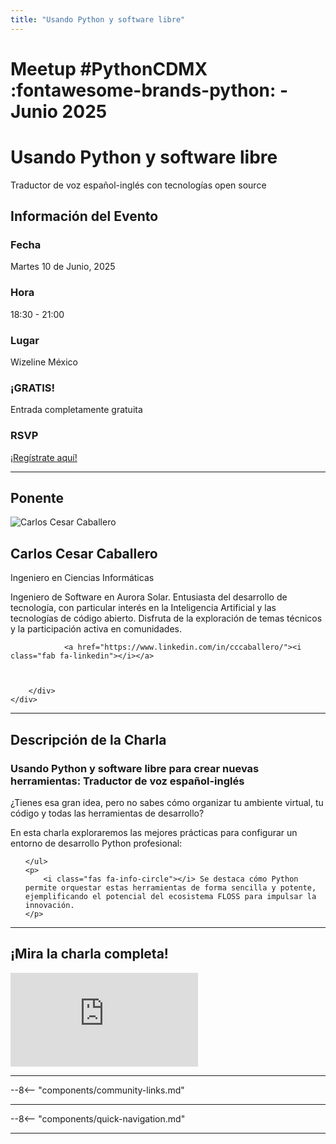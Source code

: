 ```yaml
---
title: "Usando Python y software libre"
---
```


# Meetup #PythonCDMX :fontawesome-brands-python: - Junio 2025

<div class="meetup-hero">
    <h1>Usando Python y software libre</h1>
    <p class="meetup-subtitle">Traductor de voz español-inglés con tecnologías open source</p>
</div>

## Información del Evento

<div class="event-details">
    <div class="detail-card date-card">
        <h3><i class="fas fa-calendar-alt"></i> Fecha</h3>
        <p>Martes 10 de Junio, 2025</p>
    </div>
    <div class="detail-card time-card">
        <h3><i class="fas fa-clock"></i> Hora</h3>
        <p>18:30 - 21:00</p>
    </div>
    <div class="detail-card location-card">
        <h3><i class="fas fa-map-marker-alt"></i> Lugar</h3>
        <p>Wizeline México</p>
    </div>
    <div class="detail-card free-card">
        <h3><i class="fas fa-gift"></i> ¡GRATIS!</h3>
        <p>Entrada completamente gratuita</p>
    </div>
    <div class="detail-card rsvp-card">
        <h3><i class="fas fa-ticket-alt"></i> RSVP</h3>
        <p><a href="https://www.meetup.com/python-mexico/">¡Regístrate aquí!</a></p>
    </div>
</div>

---

## Ponente

<div class="speaker-section">
    <div class="speaker-photo">
        <img src="/../../images/ponentes/202506-PythonCDMX-carlos-caballero.jpg" alt="Carlos Cesar Caballero">
    </div>
    <div class="speaker-info">
        <h2>Carlos Cesar Caballero</h2>
        <p class="speaker-role">Ingeniero en Ciencias Informáticas</p>
        <p class="speaker-bio">Ingeniero de Software en Aurora Solar. Entusiasta del desarrollo de tecnología, con particular interés en la Inteligencia Artificial y las tecnologías de código abierto. Disfruta de la exploración de temas técnicos y la participación activa en comunidades.</p>
        <div class="speaker-links">

                <a href="https://www.linkedin.com/in/cccaballero/"><i class="fab fa-linkedin"></i></a>



        </div>
    </div>
</div>

---

## Descripción de la Charla

<div class="talk-description">
    <h3><i class="fas fa-rocket"></i> Usando Python y software libre para crear nuevas herramientas: Traductor de voz español-inglés</h3>
    <p>¿Tienes esa gran idea, pero no sabes cómo organizar tu ambiente virtual, tu código y todas las herramientas de desarrollo?</p>
    <p>En esta charla exploraremos las mejores prácticas para configurar un entorno de desarrollo Python profesional:</p>
    <ul>

    </ul>
    <p>
        <i class="fas fa-info-circle"></i> Se destaca cómo Python permite orquestar estas herramientas de forma sencilla y potente, ejemplificando el potencial del ecosistema FLOSS para impulsar la innovación.
    </p>
</div>

---

## ¡Mira la charla completa!

<div class="video-section">
    <div class="video-container">
        <div class="video-wrapper">
            <iframe
                src="https://www.youtube.com/embed/hSaZXuY30zI"
                title="Meetup PythonCDMX Junio 2025"
                frameborder="0"
                allow="accelerometer; autoplay; clipboard-write; encrypted-media; gyroscope; picture-in-picture; web-share"
                allowfullscreen>
            ></iframe>
        </div>
    </div>
</div>

---

--8<-- "components/community-links.md"

---

--8<-- "components/quick-navigation.md"

---
